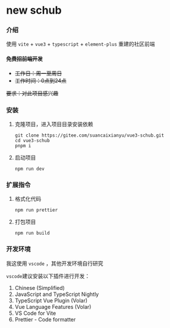 # new schub

### 介绍

使用 `vite` + `vue3` + `typescript` + `element-plus` 重建的社区前端

#### ~~免费招前端开发~~

- ~~工作日：周一至周日~~
- ~~工作时间：0点到24点~~

~~要求：对此项目感兴趣~~

### 安装

1.  克隆项目，进入项目目录安装依赖

    ```
    git clone https://gitee.com/suancaixianyu/vue3-schub.git
    cd vue3-schub
    pnpm i
    ```

2.  启动项目

    ```
    npm run dev
    ```

### 扩展指令

1.  格式化代码

    ```
    npm run prettier
    ```

2.  打包项目

    ```
    npm run build
    ```

### 开发环境

我这使用 `vscode` ，其他开发环境自行研究

`vscode`建议安装以下插件进行开发：

1. Chinese (Simplified)
2. JavaScript and TypeScript Nightly
3. TypeScript Vue Plugin (Volar)
4. Vue Language Features (Volar)
5. VS Code for Vite
6. Prettier - Code formatter
